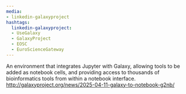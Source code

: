 ```yaml
---
media:
- linkedin-galaxyproject
hashtags:
  linkedin-galaxyproject:
  - UseGalaxy
  - GalaxyProject
  - EOSC
  - EuroScienceGateway
---
```

An environment that integrates Jupyter with Galaxy, allowing tools to be added as notebook cells, and providing access to thousands of bioinformatics tools from within a notebook interface.
http://galaxyproject.org/news/2025-04-11-galaxy-to-notebook-g2nb/